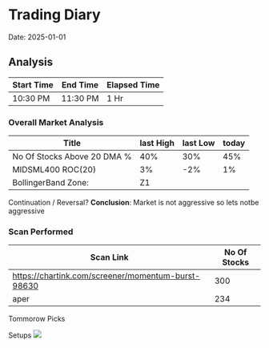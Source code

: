 # Trading Diary
Date: 2025-01-01
## Analysis
Start Time | End Time | Elapsed Time
|--|--|--|
10:30 PM|11:30 PM| 1 Hr

### Overall Market Analysis
Title  | last High | last Low | today
|--|--|--|--
No Of Stocks Above 20 DMA % | 40%|30%|45%
MIDSML400 ROC(20) | 3%|-2%|1%
BollingerBand Zone:| Z1

Continuation / Reversal?
**Conclusion**: Market is not aggressive so lets notbe aggressive


### Scan Performed
Scan Link | No Of Stocks
|--|--
https://chartink.com/screener/momentum-burst-98630 | 300
aper| 234
Tommorow Picks


Setups
![](https://www.tradingview.com/x/QWCNtQx5/)

